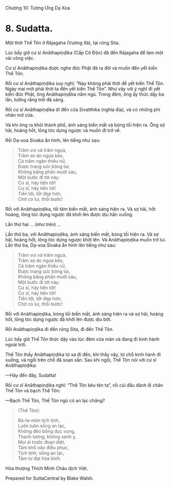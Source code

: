  

Chương 10: Tương Ưng Dạ Xoa

# 8\. Sudatta.

Một thời Thế Tôn ở Rājagaha (Vương Xá), tại rừng Sìta.

Lúc bấy giờ cư sĩ Anāthapiṇḍika (Cấp Cô Ðộc) đã đến Rājagaha để làm một vài công việc.

Cư sĩ Anāthapiṇḍika được nghe đức Phật đã ra đời và muốn đến yết kiến Thế Tôn.

Rồi cư sĩ Anāthapiṇḍika suy nghĩ: “Nay không phải thời để yết kiến Thế Tôn. Ngày mai mới phải thời ta đến yết kiến Thế Tôn”. Như vậy với ý nghĩ đi yết kiến đức Phật, ông Anāthapiṇḍika nằm ngủ. Trong đêm, ông ấy thức dậy ba lần, tưởng rằng trời đã sáng.

Rồi cư sĩ Anāthapiṇḍika đi đến cửa Sìvatthika (nghĩa địa), và có những phi nhân mở cửa.

Và khi ông ra khỏi thành phố, ánh sáng biến mất và bóng tối hiện ra. Ông sợ hãi, hoảng hốt, lông tóc dựng ngược và muốn đi trở về.

Rồi Dạ-xoa Sìvaka ẩn hình, lên tiếng như sau:

> Trăm voi và trăm ngựa,  
> Trăm xe do ngựa kéo,  
> Cả trăm ngàn thiếu nữ,  
> Ðược trang sức bông tai,  
> Không bằng phần mười sáu,  
> Một bước đi tới này.  
> Cư sĩ, hãy tiến tới!  
> Cư sĩ, hãy tiến tới!  
> Tiến tới, tốt đẹp hơn,  
> Chớ có lui, thối bước!

Rồi với Anāthapiṇḍika, tối tăm biến mất, ánh sáng hiện ra. Và sợ hãi, hốt hoảng, lông tóc dựng ngược đã khởi lên được dịu hẳn xuống.

Lần thứ hai … (như trên) …

Lần thứ ba, với Anāthapiṇḍika, ánh sáng biến mất, bóng tối hiện ra. Và sợ hãi, hoảng hốt, lông tóc dựng ngược khởi lên. Và Anāthapiṇḍika muốn trở lui. Lần thứ ba, Dạ-xoa Sìvaka ẩn hình lên tiếng như sau:

> Trăm voi và trăm ngựa,  
> Trăm xe do ngựa kéo,  
> Cả trăm ngàn thiếu nữ,  
> Ðược trang sức bông tai,  
> Không bằng phần mười sáu,  
> Một bước đi tới này.  
> Cư sĩ, hãy tiến tới!  
> Cư sĩ, hãy tiến tới!  
> Tiến tới, tốt đẹp hơn,  
> Chớ có lui, thối bước!

Rồi với Anāthapiṇḍika, bóng tối biến mất, ánh sáng hiện ra và sợ hãi, hoảng hốt, lông tóc dựng ngược đã khởi lên được dịu bớt.

Rồi Anāthapiṇḍika đi đến rừng Sìta, đi đến Thế Tôn.

Lúc bấy giờ Thế Tôn thức dậy vào lúc đêm vừa mãn và đang đi kinh hành ngoài trời.

Thế Tôn thấy Anāthapiṇḍika từ xa đi đến, khi thấy vậy, từ chỗ kinh hành đi xuống, và ngồi trên chỗ đã soạn sẵn. Sau khi ngồi, Thế Tôn nói với cư sĩ Anāthapiṇḍika:

—Hãy đến đây, Sudatta!

Rồi cư sĩ Anāthapiṇḍika nghĩ: “Thế Tôn kêu tên ta”, rồi cúi đầu đảnh lễ chân Thế Tôn và bạch Thế Tôn:

—Bạch Thế Tôn, Thế Tôn ngủ có an lạc chăng?

> (Thế Tôn):
> 
> Bà-la-môn tịch tịnh,  
> Luôn luôn sống an lạc,  
> Không đèo bồng dục vọng,  
> Thanh lương, không sanh y,  
> Mọi ái trước đoạn diệt,  
> Tâm khổ não điều phục,  
> Tịch tịnh, sống an lạc,  
> Tâm tư đạt hòa bình.

Hòa thượng Thích Minh Châu dịch Việt.

Prepared for SuttaCentral by Blake Walsh.